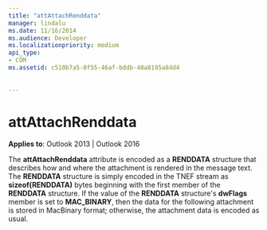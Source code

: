```yaml
---
title: "attAttachRenddata"
manager: lindalu
ms.date: 11/16/2014
ms.audience: Developer
ms.localizationpriority: medium
api_type:
- COM
ms.assetid: c510b7a5-0f55-46af-bddb-40a8195a84d4
 
 
---
```


# attAttachRenddata

  
  
**Applies to**: Outlook 2013 | Outlook 2016 
  
The **attAttachRenddata** attribute is encoded as a **RENDDATA** structure that describes how and where the attachment is rendered in the message text. The **RENDDATA** structure is simply encoded in the TNEF stream as **sizeof(RENDDATA)** bytes beginning with the first member of the **RENDDATA** structure. If the value of the **RENDDATA** structure's **dwFlags** member is set to **MAC_BINARY**, then the data for the following attachment is stored in MacBinary format; otherwise, the attachment data is encoded as usual.
  

